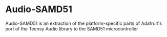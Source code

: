 # Audio-SAMD51
Audio-SAMD51 is an extraction of the platform-specific parts of Adafruit's port of the Teensy Audio library to the SAMD51 microcontroller
